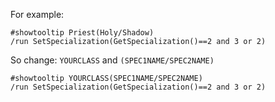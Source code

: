 For example:
```
#showtooltip Priest(Holy/Shadow)
/run SetSpecialization(GetSpecialization()==2 and 3 or 2)
```

So change: `YOURCLASS` and `(SPEC1NAME/SPEC2NAME)`
```
#showtooltip YOURCLASS(SPEC1NAME/SPEC2NAME)
/run SetSpecialization(GetSpecialization()==2 and 3 or 2)
```
